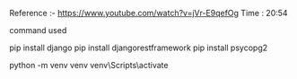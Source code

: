Reference :- https://www.youtube.com/watch?v=jVr-E9qefOg
Time : 20:54


command used

pip install django
pip install djangorestframework
pip install psycopg2

<!-- venv commands -->

python -m venv venv
venv\Scripts\activate


<!-- create app/api route -->


